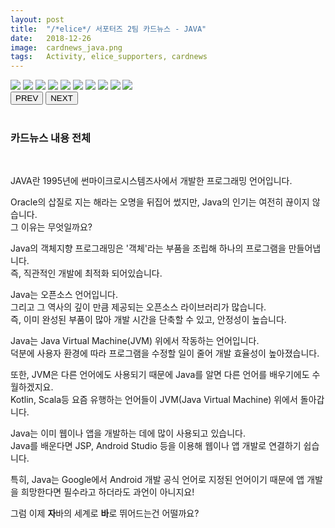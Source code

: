 ```yaml
---
layout: post
title:  "/*elice*/ 서포터즈 2팀 카드뉴스 - JAVA"
date:   2018-12-26
image:  cardnews_java.png
tags:   Activity, elice_supporters, cardnews
---
```



<link href="cardnews/styles.css" rel="stylesheet">

<div class="container">
<div class="album">
<div class="images">
<img src="/images/cardnews/java0.png">
<img src="/images/cardnews/java1.png">
<img src="/images/cardnews/java2.png">
<img src="/images/cardnews/java3.png">
<img src="/images/cardnews/java4.png">
<img src="/images/cardnews/java5.png">
<img src="/images/cardnews/java6.png">
<img src="/images/cardnews/java7.png">
<img src="/images/cardnews/java8.png">
<img src="/images/cardnews/java9.png">
</div>
</div>
<button class="prev">PREV</button>
<button class="next">NEXT</button>  
</div>
<script>
let num_img = document.images.length;
</script>
<script src="cardnews/script.js"></script>


<br>

### 카드뉴스 내용 전체

<br>

JAVA란 1995년에 썬마이크로시스템즈사에서 개발한 프로그래밍 언어입니다.  
  
Oracle의 삽질로 지는 해라는 오명을 뒤집어 썼지만, Java의 인기는 여전히 끊이지 않습니다.  
그 이유는 무엇일까요?  
  
Java의 객체지향 프로그래밍은 '객체'라는 부품을 조립해 하나의 프로그램을 만들어냅니다.  
즉, 직관적인 개발에 최적화 되어있습니다.  
  
Java는 오픈소스 언어입니다.  
그리고 그 역사의 깊이 만큼 제공되는 오픈소스 라이브러리가 많습니다.  
즉, 이미 완성된 부품이 많아 개발 시간을 단축할 수 있고, 안정성이 높습니다.  
  
Java는 Java Virtual Machine(JVM) 위에서 작동하는 언어입니다.  
덕분에 사용자 환경에 따라 프로그램을 수정할 일이 줄어 개발 효율성이 높아졌습니다.  
  
또한, JVM은 다른 언어에도 사용되기 때문에 Java를 알면 다른 언어를 배우기에도 수월하겠지요.  
Kotlin, Scala등 요즘 유행하는 언어들이 JVM(Java Virtual Machine) 위에서 돌아갑니다.  
  
Java는 이미 웹이나 앱을 개발하는 데에 많이 사용되고 있습니다.  
Java를 배운다면 JSP, Android Studio 등을 이용해 웹이나 앱 개발로 연결하기 쉽습니다.  
  
특히, Java는 Google에서 Android 개발 공식 언어로 지정된 언어이기 때문에 앱 개발을 희망한다면 필수라고 하더라도 과언이 아니지요!  
  
그럼 이제 **자**바의 세계로 **바**로 뛰어드는건 어떨까요?